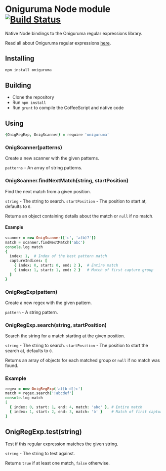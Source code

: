# Oniguruma Node module [![Build Status](https://travis-ci.org/atom/node-oniguruma.png)](https://travis-ci.org/atom/node-oniguruma)

Native Node bindings to the Oniguruma regular expressions library.

Read all about Oniguruma regular expressions [here](http://www.geocities.jp/kosako3/oniguruma/doc/RE.txt).

## Installing

```sh
npm install oniguruma
```

## Building
  * Clone the repository
  * Run `npm install`
  * Run `grunt` to compile the CoffeeScript and native code

## Using

```coffeescript
{OnigRegExp, OnigScanner} = require 'oniguruma'
```

### OnigScanner(patterns)

Create a new scanner with the given patterns.

`patterns` - An array of string patterns.

### OnigScanner.findNextMatch(string, startPosition)

Find the next match from a given position.

`string` - The string to search.
`startPosition` - The position to start at, defaults to `0`.

Returns an object containing details about the match or `null` if no match.

#### Example

```coffeescript
scanner = new OnigScanner(['c', 'a(b)?'])
match = scanner.findNextMatch('abc')
console.log match
{
  index: 1,  # Index of the best pattern match
  captureIndices: [
    { index: 0, start: 0, end: 2 },  # Entire match
    { index: 1, start: 1, end: 2 }   # Match of first capture group
  ]
}
```

### OnigRegExp(pattern)

Create a new regex with the given pattern.

`pattern` - A string pattern.

### OnigRegExp.search(string, startPosition)

Search the string for a match starting at the given position.

`string` - The string to search.
`startPosition` - The position to start the search at, defaults to `0`.

Returns an array of objects for each matched group or `null` if no match was
found.

### Example
```coffeescript
regex = new OnigRegExp('a([b-d])c')
match = regex.search('!abcdef')
console.log match
[
  { index: 0, start: 1, end: 4, match: 'abc' }, # Entire match
  { index: 1, start: 2, end: 3, match: 'b' }    # Match of first capture group
]
```

## OnigRegExp.test(string)

Test if this regular expression matches the given string.

`string` - The string to test against.

Returns `true` if at least one match, `false` otherwise.

